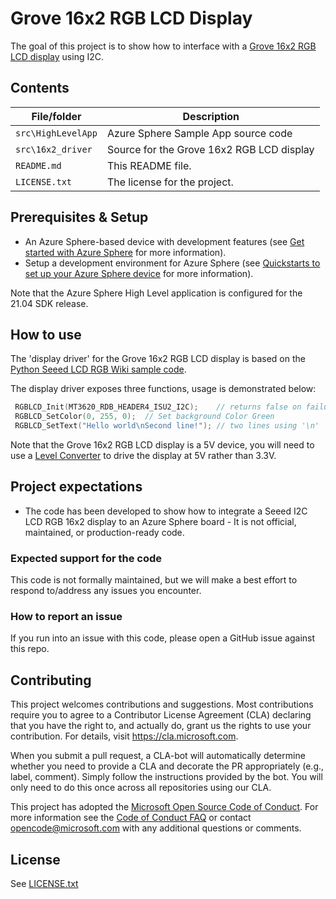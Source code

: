 # Grove 16x2 RGB LCD Display

The goal of this project is to show how to interface with a [Grove 16x2 RGB LCD display](https://wiki.seeedstudio.com/Grove-LCD_RGB_Backlight/) using I2C.

## Contents

| File/folder | Description |
|-------------|-------------|
| `src\HighLevelApp`       | Azure Sphere Sample App source code |
| `src\16x2_driver`       | Source for the Grove 16x2 RGB LCD display |
| `README.md` | This README file. |
| `LICENSE.txt`   | The license for the project. |

## Prerequisites & Setup

- An Azure Sphere-based device with development features (see [Get started with Azure Sphere](https://azure.microsoft.com/en-us/services/azure-sphere/get-started/) for more information).
- Setup a development environment for Azure Sphere (see [Quickstarts to set up your Azure Sphere device](https://docs.microsoft.com/en-us/azure-sphere/install/overview) for more information).

Note that the Azure Sphere High Level application is configured for the 21.04 SDK release.

## How to use

The 'display driver' for the Grove 16x2 RGB LCD display is based on the [Python Seeed LCD RGB Wiki sample code](https://wiki.seeedstudio.com/Grove-LCD_RGB_Backlight/).

The display driver exposes three functions, usage is demonstrated below:

```cpp
 RGBLCD_Init(MT3620_RDB_HEADER4_ISU2_I2C);    // returns false on failure
 RGBLCD_SetColor(0, 255, 0);  // Set background Color Green
 RGBLCD_SetText("Hello world\nSecond line!"); // two lines using '\n'
```
Note that the Grove 16x2 RGB LCD display is a 5V device, you will need to use a [Level Converter](https://learn.sparkfun.com/tutorials/bi-directional-logic-level-converter-hookup-guide/all) to drive the display at 5V rather than 3.3V.

## Project expectations

* The code has been developed to show how to integrate a Seeed I2C LCD RGB 16x2 display to an Azure Sphere board -  It is not official, maintained, or production-ready code.

### Expected support for the code

This code is not formally maintained, but we will make a best effort to respond to/address any issues you encounter.

### How to report an issue

If you run into an issue with this code, please open a GitHub issue against this repo.

## Contributing

This project welcomes contributions and suggestions. Most contributions require you to
agree to a Contributor License Agreement (CLA) declaring that you have the right to,
and actually do, grant us the rights to use your contribution. For details, visit
https://cla.microsoft.com.

When you submit a pull request, a CLA-bot will automatically determine whether you need
to provide a CLA and decorate the PR appropriately (e.g., label, comment). Simply follow the
instructions provided by the bot. You will only need to do this once across all repositories using our CLA.

This project has adopted the [Microsoft Open Source Code of Conduct](https://opensource.microsoft.com/codeofconduct/).
For more information see the [Code of Conduct FAQ](https://opensource.microsoft.com/codeofconduct/faq/)
or contact [opencode@microsoft.com](mailto:opencode@microsoft.com) with any additional questions or comments.

## License

See [LICENSE.txt](./LICENCE.txt)
